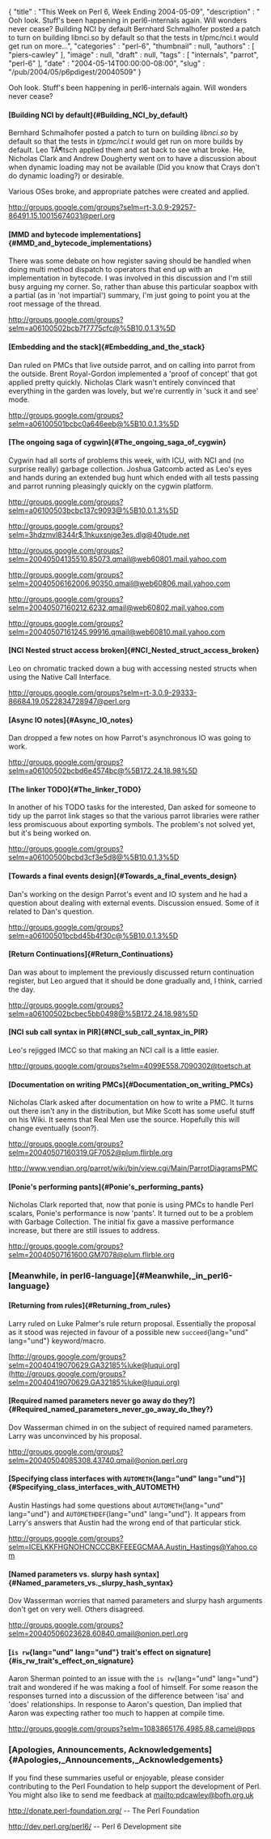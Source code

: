 {
   "title" : "This Week on Perl 6, Week Ending 2004-05-09",
   "description" : " Ooh look. Stuff's been happening in perl6-internals again. Will wonders never cease? Building NCI by default Bernhard Schmalhofer posted a patch to turn on building libnci.so by default so that the tests in t/pmc/nci.t would get run on more...",
   "categories" : "perl-6",
   "thumbnail" : null,
   "authors" : [
      "piers-cawley"
   ],
   "image" : null,
   "draft" : null,
   "tags" : [
      "internals",
      "parrot",
      "perl-6"
   ],
   "date" : "2004-05-14T00:00:00-08:00",
   "slug" : "/pub/2004/05/p6pdigest/20040509"
}





Ooh look. Stuff's been happening in perl6-internals again. Will wonders
never cease?

#### [Building NCI by default]{#Building_NCI_by_default}

Bernhard Schmalhofer posted a patch to turn on building *libnci.so* by
default so that the tests in *t/pmc/nci.t* would get run on more builds
by default. Leo TÃ¶tsch applied them and sat back to see what broke. He,
Nicholas Clark and Andrew Dougherty went on to have a discussion about
when dynamic loading may not be available (Did you know that Crays don't
do dynamic loading?) or desirable.

Various OSes broke, and appropriate patches were created and applied.

<http://groups.google.com/groups?selm=rt-3.0.9-29257-86491.15.10015674031@perl.org>

#### [MMD and bytecode implementations]{#MMD_and_bytecode_implementations}

There was some debate on how register saving should be handled when
doing multi method dispatch to operators that end up with an
implementation in bytecode. I was involved in this discussion and I'm
still busy arguing my corner. So, rather than abuse this particular
soapbox with a partial (as in 'not impartial') summary, I'm just going
to point you at the root message of the thread.

<http://groups.google.com/groups?selm=a06100502bcb7f7775cfc@%5B10.0.1.3%5D>

#### [Embedding and the stack]{#Embedding_and_the_stack}

Dan ruled on PMCs that live outside parrot, and on calling into parrot
from the outside. Brent Royal-Gordon implemented a 'proof of concept'
that got applied pretty quickly. Nicholas Clark wasn't entirely
convinced that everything in the garden was lovely, but we're currently
in 'suck it and see' mode.

<http://groups.google.com/groups?selm=a06100501bcbc0a646eeb@%5B10.0.1.3%5D>

#### [The ongoing saga of cygwin]{#The_ongoing_saga_of_cygwin}

Cygwin had all sorts of problems this week, with ICU, with NCI and (no
surprise really) garbage collection. Joshua Gatcomb acted as Leo's eyes
and hands during an extended bug hunt which ended with all tests passing
and parrot running pleasingly quickly on the cygwin platform.

<http://groups.google.com/groups?selm=a06100503bcbc137c9093@%5B10.0.1.3%5D>

<http://groups.google.com/groups?selm=3hdzmvl8344r$.1hkuxsnjge3es.dlg@40tude.net>

<http://groups.google.com/groups?selm=20040504135510.85073.qmail@web60801.mail.yahoo.com>

<http://groups.google.com/groups?selm=20040506162006.90350.qmail@web60806.mail.yahoo.com>

<http://groups.google.com/groups?selm=20040507160212.6232.qmail@web60802.mail.yahoo.com>

<http://groups.google.com/groups?selm=20040507161245.99916.qmail@web60810.mail.yahoo.com>

#### [NCI Nested struct access broken]{#NCI_Nested_struct_access_broken}

Leo on chromatic tracked down a bug with accessing nested structs when
using the Native Call Interface.

<http://groups.google.com/groups?selm=rt-3.0.9-29333-86684.19.0522834728947@perl.org>

#### [Async IO notes]{#Async_IO_notes}

Dan dropped a few notes on how Parrot's asynchronous IO was going to
work.

<http://groups.google.com/groups?selm=a06100502bcbd6e4574bc@%5B172.24.18.98%5D>

#### [The linker TODO]{#The_linker_TODO}

In another of his TODO tasks for the interested, Dan asked for someone
to tidy up the parrot link stages so that the various parrot libraries
were rather less promiscuous about exporting symbols. The problem's not
solved yet, but it's being worked on.

<http://groups.google.com/groups?selm=a06100500bcbd3cf3e5d8@%5B10.0.1.3%5D>

#### [Towards a final events design]{#Towards_a_final_events_design}

Dan's working on the design Parrot's event and IO system and he had a
question about dealing with external events. Discussion ensued. Some of
it related to Dan's question.

<http://groups.google.com/groups?selm=a06100501bcbd45b4f30c@%5B10.0.1.3%5D>

#### [Return Continuations]{#Return_Continuations}

Dan was about to implement the previously discussed return continuation
register, but Leo argued that it should be done gradually and, I think,
carried the day.

<http://groups.google.com/groups?selm=a06100502bcbec5bb0498@%5B172.24.18.98%5D>

#### [NCI sub call syntax in PIR]{#NCI_sub_call_syntax_in_PIR}

Leo's rejigged IMCC so that making an NCI call is a little easier.

<http://groups.google.com/groups?selm=4099E558.7090302@toetsch.at>

#### [Documentation on writing PMCs]{#Documentation_on_writing_PMCs}

Nicholas Clark asked after documentation on how to write a PMC. It turns
out there isn't any in the distribution, but Mike Scott has some useful
stuff on his Wiki. It seems that Real Men use the source. Hopefully this
will change eventually (soon?).

<http://groups.google.com/groups?selm=20040507160319.GF7052@plum.flirble.org>

<http://www.vendian.org/parrot/wiki/bin/view.cgi/Main/ParrotDiagramsPMC>

#### [Ponie's performing pants]{#Ponie's_performing_pants}

Nicholas Clark reported that, now that ponie is using PMCs to handle
Perl scalars, Ponie's performance is now 'pants'. It turned out to be a
problem with Garbage Collection. The initial fix gave a massive
performance increase, but there are still issues to address.

<http://groups.google.com/groups?selm=20040507161600.GM7078@plum.flirble.org>

### [Meanwhile, in perl6-language]{#Meanwhile,_in_perl6-language}

#### [Returning from rules]{#Returning_from_rules}

Larry ruled on Luke Palmer's rule return proposal. Essentially the
proposal as it stood was rejected in favour of a possible new
`succeed`{lang="und" lang="und"} keyword/macro.

[http://groups.google.com/groups?selm=20040419070629.GA32185%luke@luqui.org](http://groups.google.com/groups?selm=20040419070629.GA32185%luke@luqui.org)

#### [Required named parameters never go away do they?]{#Required_named_parameters_never_go_away_do_they?}

Dov Wasserman chimed in on the subject of required named parameters.
Larry was unconvinced by his proposal.

<http://groups.google.com/groups?selm=20040504085308.43740.qmail@onion.perl.org>

#### [Specifying class interfaces with `AUTOMETH`{lang="und" lang="und"}]{#Specifying_class_interfaces_with_AUTOMETH}

Austin Hastings had some questions about `AUTOMETH`{lang="und"
lang="und"} and `AUTOMETHDEF`{lang="und" lang="und"}. It appears from
Larry's answers that Austin had the wrong end of that particular stick.

<http://groups.google.com/groups?selm=ICELKKFHGNOHCNCCCBKFEEEGCMAA.Austin_Hastings@Yahoo.com>

#### [Named parameters vs. slurpy hash syntax]{#Named_parameters_vs._slurpy_hash_syntax}

Dov Wasserman worries that named parameters and slurpy hash arguments
don't get on very well. Others disagreed.

<http://groups.google.com/groups?selm=20040506023628.60840.qmail@onion.perl.org>

#### [`is rw`{lang="und" lang="und"} trait's effect on signature]{#is_rw_trait's_effect_on_signature}

Aaron Sherman pointed to an issue with the `is rw`{lang="und"
lang="und"} trait and wondered if he was making a fool of himself. For
some reason the responses turned into a discussion of the difference
between 'isa' and 'does' relationships. In response to Aaron's question,
Dan implied that Aaron was expecting rather too much to happen at
compile time.

<http://groups.google.com/groups?selm=1083865176.4985.88.camel@pps>

### [Apologies, Announcements, Acknowledgements]{#Apologies,_Announcements,_Acknowledgements}

If you find these summaries useful or enjoyable, please consider
contributing to the Perl Foundation to help support the development of
Perl. You might also like to send me feedback at
[mailto:pdcawley@bofh.org.uk](mailto:pdcawley@bofh.org.uk)

<http://donate.perl-foundation.org/> -- The Perl Foundation

<http://dev.perl.org/perl6/> -- Perl 6 Development site


